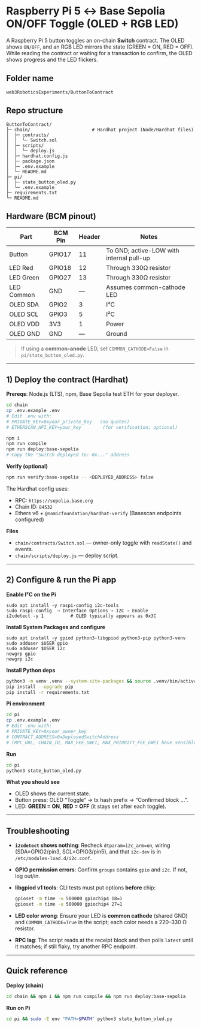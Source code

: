 # Raspberry Pi 5 ↔ Base Sepolia ON/OFF Toggle (OLED + RGB LED)

A Raspberry Pi 5 button toggles an on-chain **Switch** contract. The OLED shows `ON/OFF`, and an RGB LED mirrors the state (GREEN = ON, RED = OFF). While reading the contract or waiting for a transaction to confirm, the OLED shows progress and the LED flickers.

## Folder name
`web3RoboticsExperiments/ButtonToContract`

## Repo structure
```
ButtonToContract/
├─ chain/                       # Hardhat project (Node/Hardhat files)
│  ├─ contracts/
│  │  └─ Switch.sol
│  ├─ scripts/
│  │  └─ deploy.js
│  ├─ hardhat.config.js
│  ├─ package.json
│  ├─ .env.example
│  └─ README.md
├─ pi/
│  ├─ state_button_oled.py
│  └─ .env.example
├─ requirements.txt
└─ README.md
```

## Hardware (BCM pinout)

| Part        | BCM Pin | Header | Notes                                  |
|-------------|---------|--------|----------------------------------------|
| Button      | GPIO17  | 11     | To GND; active-LOW with internal pull-up |
| LED Red     | GPIO18  | 12     | Through 330Ω resistor                   |
| LED Green   | GPIO27  | 13     | Through 330Ω resistor                   |
| LED Common  | GND     | —      | Assumes common-cathode LED              |
| OLED SDA    | GPIO2   | 3      | I²C                                     |
| OLED SCL    | GPIO3   | 5      | I²C                                     |
| OLED VDD    | 3V3     | 1      | Power                                   |
| OLED GND    | GND     | —      | Ground                                  |

> If using a **common-anode** LED, set `COMMON_CATHODE=False` in `pi/state_button_oled.py`.

---

## 1) Deploy the contract (Hardhat)

**Prereqs**: Node.js (LTS), npm, Base Sepolia test ETH for your deployer.

```bash
cd chain
cp .env.example .env
# Edit .env with:
# PRIVATE_KEY=0xyour_private_key   (no quotes)
# ETHERSCAN_API_KEY=your_key        (for verification; optional)

npm i
npm run compile
npm run deploy:base-sepolia
# Copy the "Switch deployed to: 0x..." address
```

**Verify (optional)**
```bash
npm run verify:base-sepolia -- <DEPLOYED_ADDRESS> false
```
The Hardhat config uses:
- RPC: `https://sepolia.base.org`
- Chain ID: `84532`
- Ethers v6 + `@nomicfoundation/hardhat-verify` (Basescan endpoints configured)

**Files**
- `chain/contracts/Switch.sol` — owner-only toggle with `readState()` and events.
- `chain/scripts/deploy.js` — deploy script.

---

## 2) Configure & run the Pi app

**Enable I²C on the Pi**
```
sudo apt install -y raspi-config i2c-tools
sudo raspi-config  → Interface Options → I2C → Enable
i2cdetect -y 1          # OLED typically appears as 0x3C
```

**Install System Packages and configure**
```
sudo apt install -y gpiod python3-libgpiod python3-pip python3-venv
sudo adduser $USER gpio
sudo adduser $USER i2c
newgrp gpio
newgrp i2c
```

**Install Python deps**
```bash
python3 -m venv .venv --system-site-packages && source .venv/bin/activate
pip install --upgrade pip
pip install -r requirements.txt
```

**Pi environment**
```bash
cd pi
cp .env.example .env
# Edit .env with:
# PRIVATE_KEY=0xyour_owner_key
# CONTRACT_ADDRESS=0xDeployedSwitchAddress
# (RPC_URL, CHAIN_ID, MAX_FEE_GWEI, MAX_PRIORITY_FEE_GWEI have sensible defaults)
```

**Run**
```bash
cd pi
python3 state_button_oled.py
```
**What you should see**

* OLED shows the current state.
* Button press: OLED “Toggle” → tx hash prefix → “Confirmed block …”.
* LED: **GREEN = ON**, **RED = OFF** (it stays set after each toggle).

---

## Troubleshooting

* **`i2cdetect` shows nothing**: Recheck `dtparam=i2c_arm=on`, wiring (SDA=GPIO2/pin3, SCL=GPIO3/pin5), and that `i2c-dev` is in `/etc/modules-load.d/i2c.conf`.
* **GPIO permission errors**: Confirm `groups` contains `gpio` and `i2c`. If not, log out/in.
* **libgpiod v1 tools**: CLI tests must put options **before** chip:

  ```bash
  gpioset -m time -u 500000 gpiochip4 18=1
  gpioset -m time -u 500000 gpiochip4 27=1
  ```
* **LED color wrong**: Ensure your LED is **common cathode** (shared GND) and `COMMON_CATHODE=True` in the script; each color needs a 220–330 Ω resistor.
* **RPC lag**: The script reads at the receipt block and then polls `latest` until it matches; if still flaky, try another RPC endpoint.

---

## Quick reference

**Deploy (chain)**
```bash
cd chain && npm i && npm run compile && npm run deploy:base-sepolia
```

**Run on Pi**
```bash
cd pi && sudo -E env "PATH=$PATH" python3 state_button_oled.py
```

